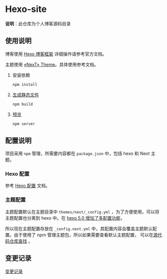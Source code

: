 # Hexo-site

**说明**：此仓库为个人博客源码目录

## 使用说明

博客使用 [Hexo 博客框架](https://hexo.io/zh-cn/docs/) 详细操作请参考官方文档。

主题使用 [«NexT» Theme](https://github.com/theme-next/hexo-theme-next)。具体使用参考文档。

1. 安装依赖

    ```bash
    npm install
    ```

2. [生成静态文件](https://hexo.io/zh-cn/docs/commands#generate)

    ```bash
    npm build
    ```

3. [预览](https://hexo.io/zh-cn/docs/commands#server)

    ```bash
    npm server
    ```

## 配置说明

项目采用 `npm` 管理，所需要内容都在 `package.json` 中，包括 hexo 和 Next 主题。

### Hexo 配置

参考 [Hexo 配置](https://hexo.io/zh-cn/docs/configuration) 文档。

### 主题配置

主题配置默认在主题目录中 `themes/next/_config.yml` ，为了方便使用，可以将主题配置也分离到 hexo 中。在 [hexo 5.0 增加了多配置功能](https://hexo.io/docs/configuration#Alternate-Theme-Config)，

所以现在主题配置存放在 `_config.next.yml` 中，其配置内容会覆盖主题默认配置。由于使用了 npm 管理主题包，所以如果需要查看默认主题配置，
可以在[源代码仓库查找](https://github.com/theme-next/hexo-theme-next/blob/master/_config.yml) 。

## 变更记录

[变更记录](./docs/CHANGELOG.md)
